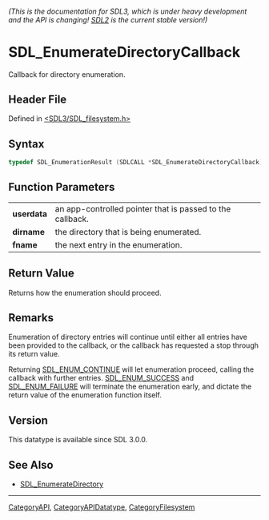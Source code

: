 ###### (This is the documentation for SDL3, which is under heavy development and the API is changing! [SDL2](https://wiki.libsdl.org/SDL2/) is the current stable version!)
# SDL_EnumerateDirectoryCallback

Callback for directory enumeration.

## Header File

Defined in [<SDL3/SDL_filesystem.h>](https://github.com/libsdl-org/SDL/blob/main/include/SDL3/SDL_filesystem.h)

## Syntax

```c
typedef SDL_EnumerationResult (SDLCALL *SDL_EnumerateDirectoryCallback)(void *userdata, const char *dirname, const char *fname);
```

## Function Parameters

|              |                                                           |
| ------------ | --------------------------------------------------------- |
| **userdata** | an app-controlled pointer that is passed to the callback. |
| **dirname**  | the directory that is being enumerated.                   |
| **fname**    | the next entry in the enumeration.                        |

## Return Value

Returns how the enumeration should proceed.

## Remarks

Enumeration of directory entries will continue until either all entries
have been provided to the callback, or the callback has requested a stop
through its return value.

Returning [SDL_ENUM_CONTINUE](SDL_ENUM_CONTINUE) will let enumeration
proceed, calling the callback with further entries.
[SDL_ENUM_SUCCESS](SDL_ENUM_SUCCESS) and
[SDL_ENUM_FAILURE](SDL_ENUM_FAILURE) will terminate the enumeration early,
and dictate the return value of the enumeration function itself.

## Version

This datatype is available since SDL 3.0.0.

## See Also

- [SDL_EnumerateDirectory](SDL_EnumerateDirectory)

----
[CategoryAPI](CategoryAPI), [CategoryAPIDatatype](CategoryAPIDatatype), [CategoryFilesystem](CategoryFilesystem)

